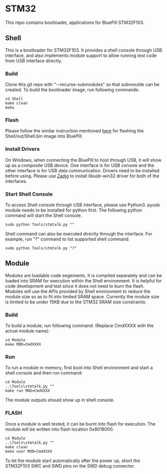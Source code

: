 # STM32 #

This repo contains bootloader, applications for BluePill STM32F103.

## Shell ##
This is a bootloader for STM32F103. It provides a shell console through USB interface, and also implements module support to
allow running test code from USB interface directly.

### Build ###
Clone this git repo with "--recurse-submodules" so that submoulde can be created.
To build the bootloader image, run following commands:

    cd Shell
    make clean
    make


### Flash ###
Please follow the similar instruction mentioned [here](https://github.com/microxblue/pikvm_hid#program-bluepill) for flashing
the Shell/out/Shell.bin image into BluePill.

### Install Drivers ###
On Windows, when connecting the BluePill to host through USB, it will show up as a composite USB device. One interface is for
USB console and the other interface is for USB data communication. Drivers need to be installed before using.  Please use
[Zadig](https://zadig.akeo.ie/) to install libusb-win32 driver for both of the interfaces.

### Start Shell Console ###
To access Shell console through USB interface, please use Python3. pyusb module needs to be installed for python first.
The following python command will start the Shell console.

    sudo python Tools/stmtalk.py ""

Shell command can also be executed directly through the interface. For example, run "?" command to list supported shell command:

    sudo python Tools/stmtalk.py "?"


## Module ##
Modules are loadable code segements. It is compiled seperately and can be loaded into SRAM for execution within the Shell environment.
It is helpful for code development and test since it does not need to burn the flash.  Modules will use the APIs provided by Shell
environment to reduce the module size so as to fit into limited SRAM space. Currently the module size is limited to be under 15KB
due to the STM32 SRAM size constraints.

### Build ###
To build a module, run following command: (Replace CmdXXXX with the actual module name):

    cd Module
    make MOD=CmdXXXX

### Run ###
To run a module in memory, first boot into Shell environment and start a shell console and then run command:

    cd Module
    ..\Tools\stmtalk.py ""
    make run MOD=CmdXXXX

The module outputs should show up in shell console.

### FLASH ###
Once a module is well tested, it can be burnt into flash for execution. The module will be written into flash location 0x8018000.

    cd Module
    ..\Tools\stmtalk.py ""
    make clean
    make user MOD=CmdXXXX

To let the module start automatically after the power up,  short the STM32F103 SWC and SWD pins on the SWD debug connector.

